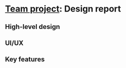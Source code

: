 # [Team project](https://github.com/hendraanggrian/IIT-CS487/blob/assets/assignments/proj1.pdf): Design report

## High-level design

## UI/UX

## Key features
